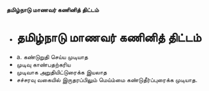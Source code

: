 **தமிழ்நாடு மாணவர் கணினித் திட்டம்**
- # தமிழ்நாடு மாணவர் கணினித் திட்டம்
- a. கண்டுறுதி செய்ய முடியாத
- முடிவு காண்பதற்கரிய
- முடிவாக அறுதியிட்டுரைக்க இயலாத
- சச்சரவு வகையில் இருதரப்பிலும் மெய்ம்மை கண்டுதீர்ப்புரைக்க முடியாத.

